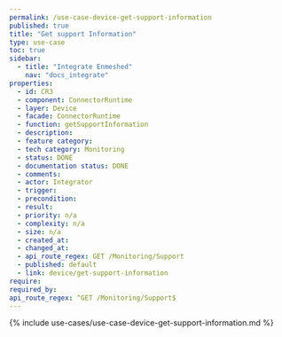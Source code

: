 ```yaml
---
permalink: /use-case-device-get-support-information
published: true
title: "Get support Information"
type: use-case
toc: true
sidebar:
  - title: "Integrate Enmeshed"
    nav: "docs_integrate"
properties:
  - id: CR3
  - component: ConnectorRuntime
  - layer: Device
  - facade: ConnectorRuntime
  - function: getSupportInformation
  - description:
  - feature category:
  - tech category: Monitoring
  - status: DONE
  - documentation status: DONE
  - comments:
  - actor: Integrator
  - trigger:
  - precondition:
  - result:
  - priority: n/a
  - complexity: n/a
  - size: n/a
  - created_at:
  - changed_at:
  - api_route_regex: GET /Monitoring/Support
  - published: default
  - link: device/get-support-information
require:
required_by:
api_route_regex: ^GET /Monitoring/Support$
---
```


{% include use-cases/use-case-device-get-support-information.md %}
